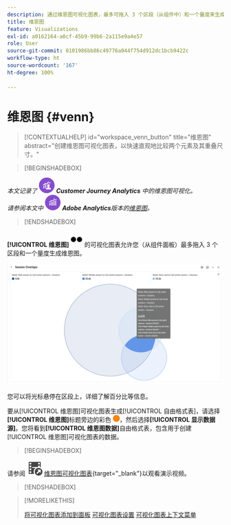 ```yaml
---
description: 通过维恩图可视化图表，最多可拖入 3 个区段（从组件中）和一个量度来生成维恩图。
title: 维恩图
feature: Visualizations
exl-id: a0162164-a0cf-45b9-99b6-2a115e9a4e57
role: User
source-git-commit: 0101986bb86c49776a044f754d912dc1bcb9422c
workflow-type: ht
source-wordcount: '167'
ht-degree: 100%

---
```


# 维恩图 {#venn}

<!-- markdownlint-disable MD034 -->

>[!CONTEXTUALHELP]
>id="workspace_venn_button"
>title="维恩图"
>abstract="创建维恩图可视化图表，以快速直观地比较两个元素及其重叠尺寸。"

<!-- markdownlint-enable MD034 -->


>[!BEGINSHADEBOX]

_本文记录了_ ![CustomerJourneyAnalytics](/help/assets/icons/CustomerJourneyAnalytics.svg) _**Customer Journey Analytics** 中的维恩图可视化。_<br/>_请参阅本文中_ ![AdobeAnalytics](/help/assets/icons/AdobeAnalytics.svg) _**Adobe Analytics**&#x200B;版本的[维恩图](https://experienceleague.adobe.com/zh-hans/docs/analytics/analyze/analysis-workspace/visualizations/venn)。_

>[!ENDSHADEBOX]


**[!UICONTROL 维恩图]**![类型](/help/assets/icons/TwoDots.svg)的可视化图表允许您（从组件面板）最多拖入 3 个区段和一个量度生成维恩图。

![包含三个区段的维恩图可视化图表。](assets/venn.png)

您可以将光标悬停在区段上，详细了解百分比等信息。

要从[!UICONTROL 维恩图]可视化图表生成[!UICONTROL 自由格式表]，请选择&#x200B;**[!UICONTROL 维恩图]**&#x200B;标题旁边的彩色 ![StatusOrange](/help/assets/icons/StatusOrange.svg)，然后选择&#x200B;**[!UICONTROL 显示数据源]**。您将看到&#x200B;**[!UICONTROL 维恩图数据]**&#x200B;自由格式表，包含用于创建[!UICONTROL 维恩图]可视化图表的数据。

<!--
To normalize the Venn diagram (take the size out of it), go select ![Setting](/help/assets/icons/Setting.svg) and select **[!UICONTROL Normalization]**.

![Visualization Settings option for Visualization type: Venn diagram.](assets/normalization.png)

-->


>[!BEGINSHADEBOX]

请参阅 ![VideoCheckedOut](/help/assets/icons/VideoCheckedOut.svg) [维恩图可视化图表](https://video.tv.adobe.com/v/335798/?quality=12&learn=on){target="_blank"}以观看演示视频。

>[!ENDSHADEBOX]


>[!MORELIKETHIS]
>
>[将可视化图表添加到面板](/help/analysis-workspace/visualizations/freeform-analysis-visualizations.md#add-visualizations-to-a-panel)
>[可视化图表设置](/help/analysis-workspace/visualizations/freeform-analysis-visualizations.md#settings)
>[可视化图表上下文菜单](/help/analysis-workspace/visualizations/freeform-analysis-visualizations.md#context-menu)
>

